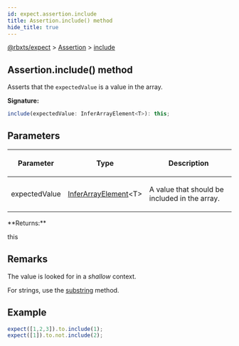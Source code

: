 ```yaml
---
id: expect.assertion.include
title: Assertion.include() method
hide_title: true
---
```


[@rbxts/expect](./expect.md) &gt; [Assertion](./expect.assertion.md) &gt; [include](./expect.assertion.include.md)

## Assertion.include() method

Asserts that the `expectedValue` is a value in the array.

**Signature:**

```typescript
include(expectedValue: InferArrayElement<T>): this;
```

## Parameters

<table><thead><tr><th>

Parameter


</th><th>

Type


</th><th>

Description


</th></tr></thead>
<tbody><tr><td>

expectedValue


</td><td>

[InferArrayElement](./expect.inferarrayelement.md)<!-- -->&lt;T&gt;


</td><td>

A value that should be included in the array.


</td></tr>
</tbody></table>
**Returns:**

this

## Remarks

The value is looked for in a _shallow_ context.

For strings, use the [substring](./expect.assertion.substring.md) method.

## Example


```ts
expect([1,2,3]).to.include(1);
expect([1]).to.not.include(2);
```
